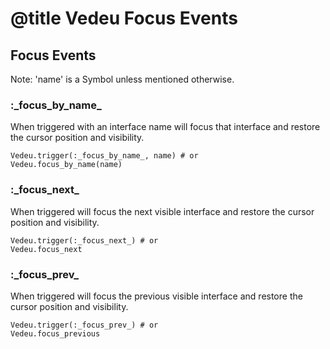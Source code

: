 # @title Vedeu Focus Events

## Focus Events

Note: 'name' is a Symbol unless mentioned otherwise.

### :\_focus_by_name_
When triggered with an interface name will focus that interface and
restore the cursor position and visibility.

    Vedeu.trigger(:_focus_by_name_, name) # or
    Vedeu.focus_by_name(name)

### :\_focus_next_
When triggered will focus the next visible interface and restore the
cursor position and visibility.

    Vedeu.trigger(:_focus_next_) # or
    Vedeu.focus_next

### :\_focus_prev_
When triggered will focus the previous visible interface and restore
the cursor position and visibility.

    Vedeu.trigger(:_focus_prev_) # or
    Vedeu.focus_previous
